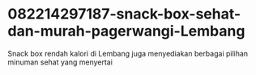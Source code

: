 # 082214297187-snack-box-sehat-dan-murah-pagerwangi-Lembang
Snack box rendah kalori di Lembang juga menyediakan berbagai pilihan minuman sehat yang menyertai
